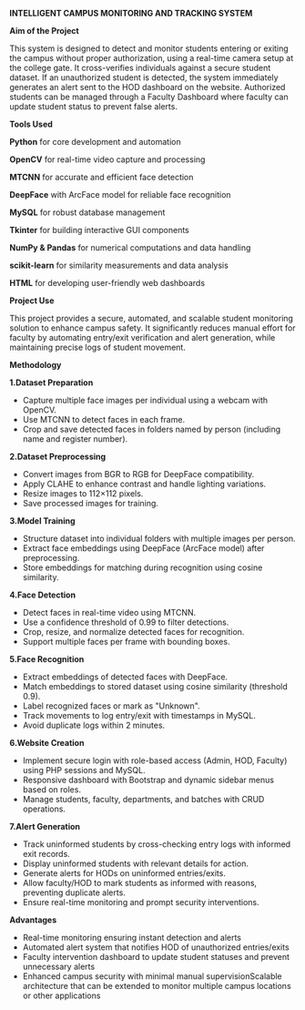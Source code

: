 **INTELLIGENT CAMPUS MONITORING AND TRACKING SYSTEM**

**Aim of the Project**

This system is designed to detect and monitor students entering or exiting the campus without proper authorization, using a real-time camera setup at the college gate. It cross-verifies individuals against a secure student dataset. If an unauthorized student is detected, the system immediately generates an alert sent to the HOD dashboard on the website. Authorized students can be managed through a Faculty Dashboard where faculty can update student status to prevent false alerts.

**Tools Used**

**Python** for core development and automation

**OpenCV** for real-time video capture and processing

**MTCNN** for accurate and efficient face detection

**DeepFace** with ArcFace model for reliable face recognition

**MySQL** for robust database management

**Tkinter** for building interactive GUI components

**NumPy & Pandas** for numerical computations and data handling

**scikit-learn** for similarity measurements and data analysis

**HTML** for developing user-friendly web dashboards

**Project Use**

This project provides a secure, automated, and scalable student monitoring solution to enhance campus safety. It significantly reduces manual effort for faculty by automating entry/exit verification and alert generation, while maintaining precise logs of student movement.

**Methodology**

**1.Dataset Preparation**

- Capture multiple face images per individual using a webcam with OpenCV.
- Use MTCNN to detect faces in each frame.
- Crop and save detected faces in folders named by person (including name and register number).

**2.Dataset Preprocessing**

- Convert images from BGR to RGB for DeepFace compatibility.
- Apply CLAHE to enhance contrast and handle lighting variations.
- Resize images to 112×112 pixels.
- Save processed images for training.

**3.Model Training**

- Structure dataset into individual folders with multiple images per person.
- Extract face embeddings using DeepFace (ArcFace model) after preprocessing.
- Store embeddings for matching during recognition using cosine similarity.

**4.Face Detection**

- Detect faces in real-time video using MTCNN.
- Use a confidence threshold of 0.99 to filter detections.
- Crop, resize, and normalize detected faces for recognition.
- Support multiple faces per frame with bounding boxes.

**5.Face Recognition**

- Extract embeddings of detected faces with DeepFace.
- Match embeddings to stored dataset using cosine similarity (threshold 0.9).
- Label recognized faces or mark as "Unknown".
- Track movements to log entry/exit with timestamps in MySQL.
- Avoid duplicate logs within 2 minutes.

**6.Website Creation**

- Implement secure login with role-based access (Admin, HOD, Faculty) using PHP sessions and MySQL.
- Responsive dashboard with Bootstrap and dynamic sidebar menus based on roles.
- Manage students, faculty, departments, and batches with CRUD operations.

**7.Alert Generation**

- Track uninformed students by cross-checking entry logs with informed exit records.
- Display uninformed students with relevant details for action.
- Generate alerts for HODs on uninformed entries/exits.
- Allow faculty/HOD to mark students as informed with reasons, preventing duplicate alerts.
- Ensure real-time monitoring and prompt security interventions.



**Advantages**

- Real-time monitoring ensuring instant detection and alerts
- Automated alert system that notifies HOD of unauthorized entries/exits
- Faculty intervention dashboard to update student statuses and prevent unnecessary alerts
- Enhanced campus security with minimal manual supervisionScalable architecture that can be extended to monitor multiple campus locations or other applications


